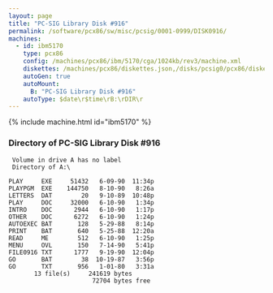```yaml
---
layout: page
title: "PC-SIG Library Disk #916"
permalink: /software/pcx86/sw/misc/pcsig/0001-0999/DISK0916/
machines:
  - id: ibm5170
    type: pcx86
    config: /machines/pcx86/ibm/5170/cga/1024kb/rev3/machine.xml
    diskettes: /machines/pcx86/diskettes.json,/disks/pcsig0/pcx86/diskettes.json
    autoGen: true
    autoMount:
      B: "PC-SIG Library Disk #916"
    autoType: $date\r$time\rB:\rDIR\r
---
```


{% include machine.html id="ibm5170" %}

### Directory of PC-SIG Library Disk #916

     Volume in drive A has no label
     Directory of A:\

    PLAY     EXE     51432   6-09-90  11:34p
    PLAYPGM  EXE    144750   8-10-90   8:26a
    LETTERS  DAT        20   9-10-89  10:48p
    PLAY     DOC     32000   6-10-90   1:34p
    INTRO    DOC      2944   6-10-90   1:17p
    OTHER    DOC      6272   6-10-90   1:24p
    AUTOEXEC BAT       128   5-29-88   8:14p
    PRINT    BAT       640   5-25-88  12:20a
    READ     ME        512   6-10-90   1:25p
    MENU     OVL       150   7-14-90   5:41p
    FILE0916 TXT      1777   9-19-90  12:04p
    GO       BAT        38  10-19-87   3:56p
    GO       TXT       956   1-01-80   3:31a
           13 file(s)     241619 bytes
                           72704 bytes free
